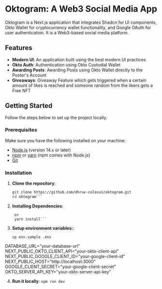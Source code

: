 # Oktogram: A Web3 Social Media App

Oktogram is a Next.js application that integrates Shadcn for UI components, Okto Wallet for cryptocurrency wallet functionality, and Google OAuth for user authentication. It is a Web3-based social media platform.

## Features

- **Modern UI**: An application built using the best modern UI practices
- **Okto Auth**: Authentication using Okto Custodial Wallet
- **Awarding Posts**: Awarding Posts using Okto Wallet directly to the Poster's Account
- **Giveaways**: Giveaway Feature which gets triggered when a certain amount of likes is reached and someone random from the likers gets a Free NFT

## Getting Started

Follow the steps below to set up the project locally.

### Prerequisites

Make sure you have the following installed on your machine:

- [Node.js](https://nodejs.org/) (version 14.x or later)
- [npm](https://www.npmjs.com/) or [yarn](https://yarnpkg.com/) (npm comes with Node.js)
- [Git](https://git-scm.com/)

### Installation

1. **Clone the repository**:

   ````bash
   git clone https://github.com/dhruv-colosus/oktogram.git
   cd oktogram```

   ````

2. **Installing Dependencies**:

   ````npm install
    or
    yarn install```

   ````

3. **Setup environment variables:**:

   `cp env.sample .env`

DATABASE_URL="your-database-url"
NEXT_PUBLIC_OKTO_CLIENT_API="your-okto-client-api"
NEXT_PUBLIC_GOOGLE_CLIENT_ID="your-google-client-id"
NEXT_PUBLIC_HOST="http://localhost:3000"
GOOGLE_CLIENT_SECRET="your-google-client-secret"
OKTO_SERVER_API_KEY="your-okto-server-api-key"

4. **Run it locally**:
   `npm run dev `
